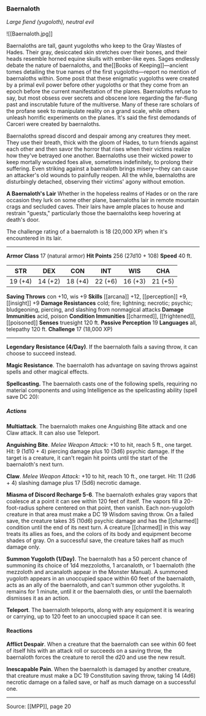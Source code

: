 ### Baernaloth
_Large fiend (yugoloth), neutral evil_

![[Baernaloth.jpg]]

Baernaloths are tall, gaunt yugoloths who keep to the Gray Wastes of Hades. Their gray, desiccated skin stretches over their bones, and their heads resemble horned equine skulls with ember-like eyes. Sages endlessly debate the nature of baernaloths, and the[[Books of Keeping]]—ancient tomes detailing the true names of the first yugoloths—report no mention of baernaloths within. Some posit that these enigmatic yugoloths were created by a primal evil power before other yugoloths or that they come from an epoch before the current manifestation of the planes. Baernaloths refuse to say, but most obsess over secrets and obscene lore regarding the far-flung past and inscrutable future of the multiverse. Many of these rare scholars of the profane seek to manipulate reality on a grand scale, while others unleash horrific experiments on the planes. It's said the first demodands of Carceri were created by baernaloths.

Baernaloths spread discord and despair among any creatures they meet. They use their breath, thick with the gloom of Hades, to turn friends against each other and then savor the horror that rises when their victims realize how they've betrayed one another. Baernaloths use their wicked power to keep mortally wounded foes alive, sometimes indefinitely, to prolong their suffering. Even striking against a baernaloth brings misery—they can cause an attacker's old wounds to painfully reopen. All the while, baernaloths are disturbingly detached, observing their victims' agony without emotion.


**A Baernaloth's Lair** Whether in the hopeless realms of Hades or on the rare occasion they lurk on some other plane, baernaloths lair in remote mountain crags and secluded caves. Their lairs have ample places to house and restrain "guests," particularly those the baernaloths keep hovering at death's door.

The challenge rating of a baernaloth is 18 (20,000 XP) when it's encountered in its lair.





---

**Armor Class** 17 (natural armor)
**Hit Points** 256 (27d10 + 108)
**Speed** 40 ft.

| STR     | DEX     | CON     | INT     | WIS     | CHA     |
|---------|---------|---------|---------|---------|---------|
| 19 (+4) | 14 (+2) | 18 (+4) | 22 (+6) | 16 (+3) | 21 (+5) |

**Saving Throws** con +10, wis +9
**Skills** [[arcana]] +12, [[perception]] +9, [[insight]] +9
**Damage Resistances** cold; fire; lightning; necrotic; psychic; bludgeoning, piercing, and slashing from nonmagical attacks
**Damage Immunities** acid, poison
**Condition Immunities** [[charmed]], [[frightened]], [[poisoned]]
**Senses** truesight 120 ft.
**Passive Perception** 19
**Languages** all, telepathy 120 ft.
**Challenge** 17 (18,000 XP)

---

**Legendary Resistance (4/Day)**. If the baernaloth fails a saving throw, it can choose to succeed instead.

**Magic Resistance**. The baernaloth has advantage on saving throws against spells and other magical effects.

**Spellcasting.** The baernaloth casts one of the following spells, requiring no material components and using Intelligence as the spellcasting ability (spell save DC 20):

##### Actions
**Multiattack**. The baernaloth makes one Anguishing Bite attack and one Claw attack. It can also use Teleport.

**Anguishing Bite**. _Melee Weapon Attack:_ +10 to hit, reach 5 ft., one target. Hit: 9 (1d10 + 4) piercing damage plus 10 (3d6) psychic damage. If the target is a creature, it can't regain hit points until the start of the baernaloth's next turn.

**Claw**. _Melee Weapon Attack:_ +10 to hit, reach 10 ft., one target. Hit: 11 (2d6 + 4) slashing damage plus 17 (5d6) necrotic damage.

**Miasma of Discord Recharge 5-6**. The baernaloth exhales gray vapors that coalesce at a point it can see within 120 feet of itself. The vapors fill a 20-foot-radius sphere centered on that point, then vanish. Each non-yugoloth creature in that area must make a DC 19 Wisdom saving throw. On a failed save, the creature takes 35 (10d6) psychic damage and has the [[charmed]] condition until the end of its next turn. A creature [[charmed]] in this way treats its allies as foes, and the colors of its body and equipment become shades of gray. On a successful save, the creature takes half as much damage only.

**Summon Yugoloth (1/Day)**. The baernaloth has a 50 percent chance of summoning its choice of 1d4 mezzoloths, 1 arcanaloth, or 1 baernaloth (the mezzoloth and arcanaloth appear in the Monster Manual). A summoned yugoloth appears in an unoccupied space within 60 feet of the baernaloth, acts as an ally of the baernaloth, and can't summon other yugoloths. It remains for 1 minute, until it or the baernaloth dies, or until the baernaloth dismisses it as an action.

**Teleport**. The baernaloth teleports, along with any equipment it is wearing or carrying, up to 120 feet to an unoccupied space it can see.

#### Reactions
**Afflict Despair**. When a creature that the baernaloth can see within 60 feet of itself hits with an attack roll or succeeds on a saving throw, the baernaloth forces the creature to reroll the d20 and use the new result.

**Inescapable Pain**. When the baernaloth is damaged by another creature, that creature must make a DC 19 Constitution saving throw, taking 14 (4d6) necrotic damage on a failed save, or half as much damage on a successful one.


---

Source: [[MPP]], page 20